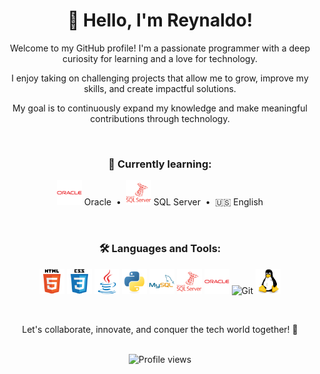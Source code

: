 <div align="center">
  <h1>👋 Hello, I'm Reynaldo!</h1>
  <p>Welcome to my GitHub profile! I'm a passionate programmer with a deep curiosity for learning and a love for technology.</p>
  <p>I enjoy taking on challenging projects that allow me to grow, improve my skills, and create impactful solutions.</p>
  <p>My goal is to continuously expand my knowledge and make meaningful contributions through technology.</p>
</div>

<br>

<div align="center">
  <h3>🌱 Currently learning:</h3>
  <p>
    <img src="https://raw.githubusercontent.com/devicons/devicon/master/icons/oracle/oracle-original.svg" alt="Oracle" width="40" height="40"/> Oracle
    &nbsp;•&nbsp;
    <img src="https://raw.githubusercontent.com/devicons/devicon/master/icons/microsoftsqlserver/microsoftsqlserver-plain-wordmark.svg" alt="SQL Server" width="40" height="40"/> SQL Server
    &nbsp;•&nbsp;
    🇺🇸 English
  </p>
</div>

<br>

<div align="center">
  <h3>🛠️ Languages and Tools:</h3>
  <p>
    <img src="https://raw.githubusercontent.com/devicons/devicon/master/icons/html5/html5-original-wordmark.svg" alt="HTML5" width="40" height="40"/>
    <img src="https://raw.githubusercontent.com/devicons/devicon/master/icons/css3/css3-original-wordmark.svg" alt="CSS3" width="40" height="40"/>
    <img src="https://raw.githubusercontent.com/devicons/devicon/master/icons/java/java-original.svg" alt="Java" width="40" height="40"/>
    <img src="https://raw.githubusercontent.com/devicons/devicon/master/icons/python/python-original.svg" alt="Python" width="40" height="40"/>
    <img src="https://raw.githubusercontent.com/devicons/devicon/master/icons/mysql/mysql-original-wordmark.svg" alt="MySQL" width="40" height="40"/>
    <img src="https://raw.githubusercontent.com/devicons/devicon/master/icons/microsoftsqlserver/microsoftsqlserver-plain-wordmark.svg" alt="SQL Server" width="40" height="40"/>
    <img src="https://raw.githubusercontent.com/devicons/devicon/master/icons/oracle/oracle-original.svg" alt="Oracle" width="40" height="40"/>
    <img src="https://www.vectorlogo.zone/logos/git-scm/git-scm-icon.svg" alt="Git" width="40" height="40"/>
    <img src="https://raw.githubusercontent.com/devicons/devicon/master/icons/linux/linux-original.svg" alt="Linux" width="40" height="40"/>
  </p>
</div>

<br>

<div align="center">
  <p>Let's collaborate, innovate, and conquer the tech world together! 🚀</p>
</div>

<br>

<div align="center">
  <img src="https://komarev.com/ghpvc/?username=reynaldogithubb&label=Profile%20Views&color=0e75b6&style=flat" alt="Profile views" />
</div>

